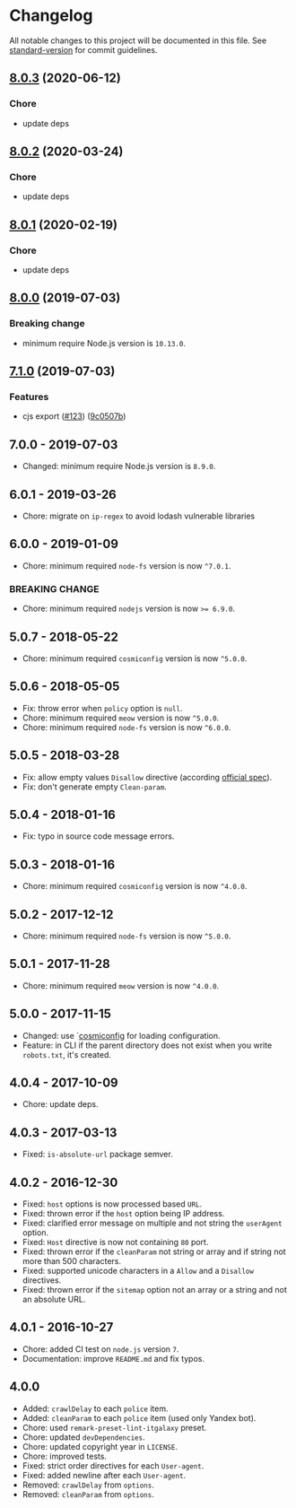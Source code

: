 # Changelog

All notable changes to this project will be documented in this file. See [standard-version](https://github.com/conventional-changelog/standard-version) for commit guidelines.

## [8.0.3](https://github.com/itgalaxy/generate-robotstxt/compare/v8.0.2...v8.0.3) (2020-06-12)

### Chore

* update deps

## [8.0.2](https://github.com/itgalaxy/generate-robotstxt/compare/v8.0.1...v8.0.2) (2020-03-24)

### Chore

* update deps

## [8.0.1](https://github.com/itgalaxy/generate-robotstxt/compare/v8.0.0...v8.0.1) (2020-02-19)

### Chore

* update deps

## [8.0.0](https://github.com/itgalaxy/generate-robotstxt/compare/v7.1.0...v8.0.0) (2019-07-03)

### Breaking change

* minimum require Node.js version is `10.13.0`.

## [7.1.0](https://github.com/itgalaxy/generate-robotstxt/compare/v6.0.1...v7.1.0) (2019-07-03)


### Features

* cjs export ([#123](https://github.com/itgalaxy/generate-robotstxt/issues/123)) ([9c0507b](https://github.com/itgalaxy/generate-robotstxt/commit/9c0507b))



## 7.0.0 - 2019-07-03

- Changed: minimum require Node.js version is `8.9.0`.

## 6.0.1 - 2019-03-26

- Chore: migrate on `ip-regex` to avoid lodash vulnerable libraries

## 6.0.0 - 2019-01-09

- Chore: minimum required `node-fs` version is now `^7.0.1`.

### BREAKING CHANGE

- Chore: minimum required `nodejs` version is now `>= 6.9.0`.

## 5.0.7 - 2018-05-22

- Chore: minimum required `cosmiconfig` version is now `^5.0.0`.

## 5.0.6 - 2018-05-05

- Fix: throw error when `policy` option is `null`.
- Chore: minimum required `meow` version is now `^5.0.0`.
- Chore: minimum required `node-fs` version is now `^6.0.0`.

## 5.0.5 - 2018-03-28

- Fix: allow empty values `Disallow` directive (according [official spec](http://www.robotstxt.org/orig.html)).
- Fix: don't generate empty `Clean-param`.

## 5.0.4 - 2018-01-16

- Fix: typo in source code message errors.

## 5.0.3 - 2018-01-16

- Chore: minimum required `cosmiconfig` version is now `^4.0.0`.

## 5.0.2 - 2017-12-12

- Chore: minimum required `node-fs` version is now `^5.0.0`.

## 5.0.1 - 2017-11-28

- Chore: minimum required `meow` version is now `^4.0.0`.

## 5.0.0 - 2017-11-15

- Changed: use `[cosmiconfig](https://github.com/davidtheclark/cosmiconfig) for
  loading configuration.
- Feature: in CLI if the parent directory does not exist when you write `robots.txt`, it's created.

## 4.0.4 - 2017-10-09

- Chore: update deps.

## 4.0.3 - 2017-03-13

- Fixed: `is-absolute-url` package semver.

## 4.0.2 - 2016-12-30

- Fixed: `host` options is now processed based `URL`.
- Fixed: thrown error if the `host` option being IP address.
- Fixed: clarified error message on multiple and not string the `userAgent`
  option.
- Fixed: `Host` directive is now not containing `80` port.
- Fixed: thrown error if the `cleanParam` not string or array and if string not
  more than 500 characters.
- Fixed: supported unicode characters in a `Allow` and a `Disallow` directives.
- Fixed: thrown error if the `sitemap` option not an array or a string and not
  an absolute URL.

## 4.0.1 - 2016-10-27

- Chore: added CI test on `node.js` version `7`.
- Documentation: improve `README.md` and fix typos.

## 4.0.0

- Added: `crawlDelay` to each `police` item.
- Added: `cleanParam` to each `police` item (used only Yandex bot).
- Chore: used `remark-preset-lint-itgalaxy` preset.
- Chore: updated `devDependencies`.
- Chore: updated copyright year in `LICENSE`.
- Chore: improved tests.
- Fixed: strict order directives for each `User-agent`.
- Fixed: added newline after each `User-agent`.
- Removed: `crawlDelay` from `options`.
- Removed: `cleanParam` from `options`.
